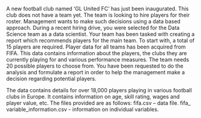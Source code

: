 A new football club named ‘GL United FC’ has just been inaugurated. This club does not have a team yet. The team is looking to hire players for their roster.
Management wants to make such decisions using a data based approach. During a recent hiring drive, you were selected for the Data Science team as a
data scientist. Your team has been tasked with creating a report which recommends players for the main team. To start with, a total of 15 players are
required. Player data for all teams has been acquired from FIFA. This data contains information about the players, the clubs they are currently playing for
and various performance measures. The team needs 20 possible players to choose from. You have been requested to do the analysis and formulate a
report in order to help the management make a decision regarding potential players.

The data contains details for over 18,000 players playing in various football
clubs in Europe. It contains information on age, skill rating, wages and player
value, etc. The files provided are as follows:
fifa.csv – data file.
fifa_ variable_information.csv - information on individual variables.
